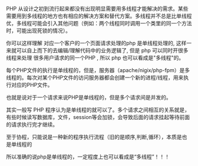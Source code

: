 PHP 从设计之初到流行起来都没有出现明显需要用多线程才能解决的需求。某些需要用到多线程的地方也有相应的解决方案和替代方案。多线程并不总是比单线程优，多线程可能会引入其他问题（例如：两个线程同时调用一个类里的同一个方法时，可能出现死锁的情况）。


你可以这样理解 对应一个客户的一个页面请求处理的php 是单线程处理的, 这样一来就可以自上而下的去编辑/理解代码中的业务逻辑了, 但是 php 可以同时开很多线程来处理 很多用户请求的同一个PHP , 所以 php 也可以看成是"多线程"的。

每个PHP文件的执行是单线程的，但是，服务器（apache/nigix/php-fpm）是多线程的。每次对某个PHP文件的访问服务器都会创建一个新的进程/线程，用来执行对应的PHP文件。


也就是说对于一个请求来说PHP是单线程的，但是多个请求间是并发的。


其实一般写 PHP 程序认为是单线程的就可以了。多个请求之间相互的关系就是，有些时候读写数据库，文件，session等会加锁，会导致后面的请求挂起等待前面的请求执行完才继续。


至于协程，只能说是一种新的程序执行流程（旧的是顺序,判断,循环），本质是也是单线程的

所以准确的说php是单线程的，一定程度上也可以看成是“多线程”！！！
